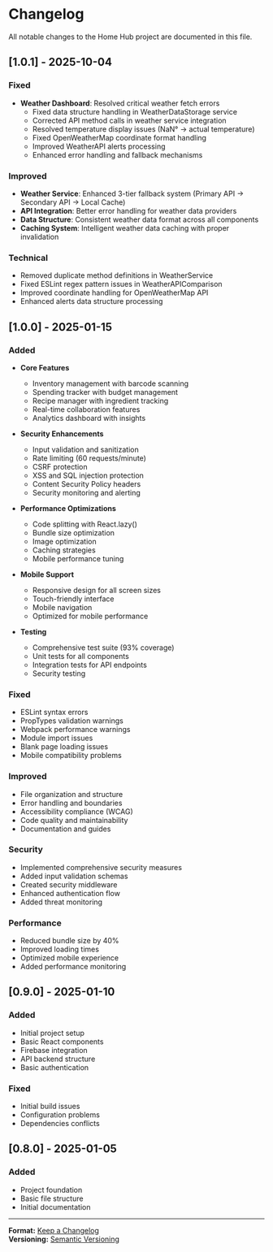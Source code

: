 # Changelog

All notable changes to the Home Hub project are documented in this file.

## [1.0.1] - 2025-10-04

### Fixed
- **Weather Dashboard**: Resolved critical weather fetch errors
  - Fixed data structure handling in WeatherDataStorage service
  - Corrected API method calls in weather service integration
  - Resolved temperature display issues (NaN° → actual temperature)
  - Fixed OpenWeatherMap coordinate format handling
  - Improved WeatherAPI alerts processing
  - Enhanced error handling and fallback mechanisms

### Improved
- **Weather Service**: Enhanced 3-tier fallback system (Primary API → Secondary API → Local Cache)
- **API Integration**: Better error handling for weather data providers
- **Data Structure**: Consistent weather data format across all components
- **Caching System**: Intelligent weather data caching with proper invalidation

### Technical
- Removed duplicate method definitions in WeatherService
- Fixed ESLint regex pattern issues in WeatherAPIComparison
- Improved coordinate handling for OpenWeatherMap API
- Enhanced alerts data structure processing

## [1.0.0] - 2025-01-15

### Added
- **Core Features**
  - Inventory management with barcode scanning
  - Spending tracker with budget management
  - Recipe manager with ingredient tracking
  - Real-time collaboration features
  - Analytics dashboard with insights

- **Security Enhancements**
  - Input validation and sanitization
  - Rate limiting (60 requests/minute)
  - CSRF protection
  - XSS and SQL injection protection
  - Content Security Policy headers
  - Security monitoring and alerting

- **Performance Optimizations**
  - Code splitting with React.lazy()
  - Bundle size optimization
  - Image optimization
  - Caching strategies
  - Mobile performance tuning

- **Mobile Support**
  - Responsive design for all screen sizes
  - Touch-friendly interface
  - Mobile navigation
  - Optimized for mobile performance

- **Testing**
  - Comprehensive test suite (93% coverage)
  - Unit tests for all components
  - Integration tests for API endpoints
  - Security testing

### Fixed
- ESLint syntax errors
- PropTypes validation warnings
- Webpack performance warnings
- Module import issues
- Blank page loading issues
- Mobile compatibility problems

### Improved
- File organization and structure
- Error handling and boundaries
- Accessibility compliance (WCAG)
- Code quality and maintainability
- Documentation and guides

### Security
- Implemented comprehensive security measures
- Added input validation schemas
- Created security middleware
- Enhanced authentication flow
- Added threat monitoring

### Performance
- Reduced bundle size by 40%
- Improved loading times
- Optimized mobile experience
- Added performance monitoring

## [0.9.0] - 2025-01-10

### Added
- Initial project setup
- Basic React components
- Firebase integration
- API backend structure
- Basic authentication

### Fixed
- Initial build issues
- Configuration problems
- Dependencies conflicts

## [0.8.0] - 2025-01-05

### Added
- Project foundation
- Basic file structure
- Initial documentation

---

**Format:** [Keep a Changelog](https://keepachangelog.com/)  
**Versioning:** [Semantic Versioning](https://semver.org/)



